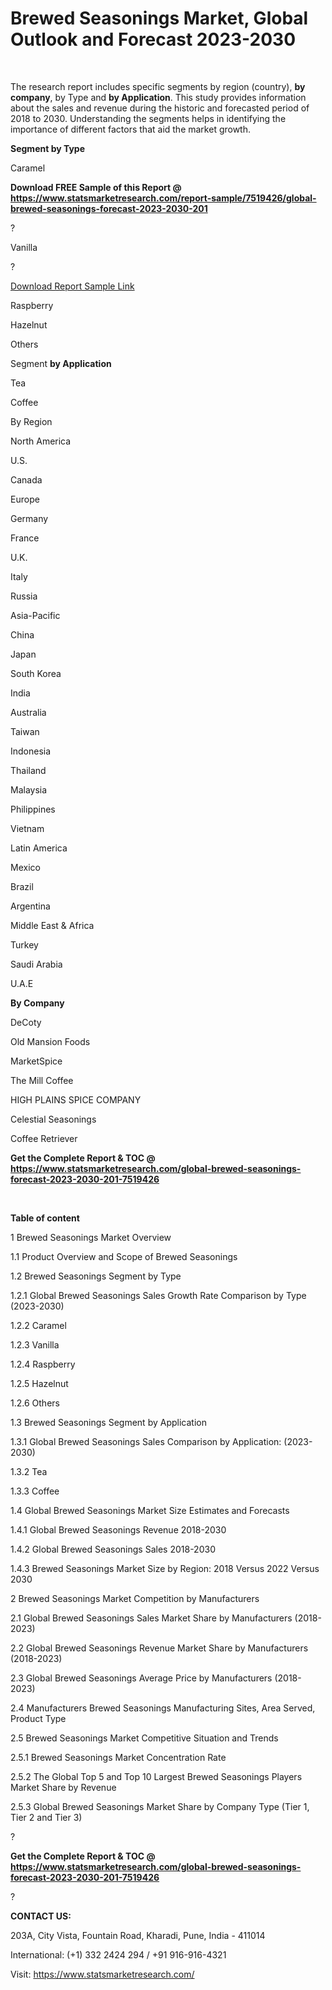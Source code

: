 <h1>Brewed Seasonings Market, Global Outlook and Forecast 2023-2030</h1><br/><p>The research report includes specific segments by region (country), <strong>by company</strong>, by Type and <strong>by Application</strong>. This study provides information about the sales and revenue during the historic and forecasted period of 2018 to 2030. Understanding the segments helps in identifying the importance of different factors that aid the market growth.</p>
 
 
 
 <p><strong>Segment by Type</strong></p>
 
 
 
 <p>Caramel</p>
 
 
 
 <div><b>Download FREE Sample of this Report @ <a href="https://www.statsmarketresearch.com/download-free-sample/7519426/global-brewed-seasonings-forecast-2023-2030-201">https://www.statsmarketresearch.com/report-sample/7519426/global-brewed-seasonings-forecast-2023-2030-201</a></b></div>
 
 
 
 <p>? </p>
 
 
 
 <p>Vanilla</p>
 
 
 
 <p>? </p>
 
 
 
 <p><a href="https://www.statsmarketresearch.com/download-free-sample/7519426/global-brewed-seasonings-forecast-2023-2030-201">Download Report Sample Link</a></p>
 
 
 
 <p>Raspberry</p>
 
 
 
 <p>Hazelnut</p>
 
 
 
 <p>Others</p>
 
 
 
 <p>Segment <strong>by Application</strong></p>
 
 
 
 <p>Tea</p>
 
 
 
 <p>Coffee</p>
 
 
 
 <p>By Region</p>
 
 
 
 <p>North America</p>
 
 
 
 <p>U.S.</p>
 
 
 
 <p>Canada</p>
 
 
 
 <p>Europe</p>
 
 
 
 <p>Germany</p>
 
 
 
 <p>France</p>
 
 
 
 <p>U.K.</p>
 
 
 
 <p>Italy</p>
 
 
 
 <p>Russia</p>
 
 
 
 <p>Asia-Pacific</p>
 
 
 
 <p>China</p>
 
 
 
 <p>Japan</p>
 
 
 
 <p>South Korea</p>
 
 
 
 <p>India</p>
 
 
 
 <p>Australia</p>
 
 
 
 <p>Taiwan</p>
 
 
 
 <p>Indonesia</p>
 
 
 
 <p>Thailand</p>
 
 
 
 <p>Malaysia</p>
 
 
 
 <p>Philippines</p>
 
 
 
 <p>Vietnam</p>
 
 
 
 <p>Latin America</p>
 
 
 
 <p>Mexico</p>
 
 
 
 <p>Brazil</p>
 
 
 
 <p>Argentina</p>
 
 
 
 <p>Middle East & Africa</p>
 
 
 
 <p>Turkey</p>
 
 
 
 <p>Saudi Arabia</p>
 
 
 
 <p>U.A.E</p>
 
 
 
 <p><strong>By Company</strong></p>
 
 
 
 <p>DeCoty</p>
 
 
 
 <p>Old Mansion Foods</p>
 
 
 
 <p>MarketSpice</p>
 
 
 
 <p>The Mill Coffee</p>
 
 
 
 <p>HIGH PLAINS SPICE COMPANY</p>
 
 
 
 <p>Celestial Seasonings</p>
 
 
 
 <p>Coffee Retriever</p>
 
 
 
 <div><b>Get the Complete Report & TOC @ <a href="https://www.statsmarketresearch.com/global-brewed-seasonings-forecast-2023-2030-201-7519426">https://www.statsmarketresearch.com/global-brewed-seasonings-forecast-2023-2030-201-7519426</a></b></div>
 
 
 
 <p><br />
 
 <b>Table of content</b></p>
 
 
 
 <p>1 Brewed Seasonings Market Overview<br />
 
 1.1 Product Overview and Scope of Brewed Seasonings<br />
 
 1.2 Brewed Seasonings Segment by Type<br />
 
 1.2.1 Global Brewed Seasonings Sales Growth Rate Comparison by Type (2023-2030)<br />
 
 1.2.2 Caramel<br />
 
 1.2.3 Vanilla<br />
 
 1.2.4 Raspberry<br />
 
 1.2.5 Hazelnut<br />
 
 1.2.6 Others<br />
 
 1.3 Brewed Seasonings Segment by Application<br />
 
 1.3.1 Global Brewed Seasonings Sales Comparison by Application: (2023-2030)<br />
 
 1.3.2 Tea<br />
 
 1.3.3 Coffee<br />
 
 1.4 Global Brewed Seasonings Market Size Estimates and Forecasts<br />
 
 1.4.1 Global Brewed Seasonings Revenue 2018-2030<br />
 
 1.4.2 Global Brewed Seasonings Sales 2018-2030<br />
 
 1.4.3 Brewed Seasonings Market Size by Region: 2018 Versus 2022 Versus 2030<br />
 
 2 Brewed Seasonings Market Competition by Manufacturers<br />
 
 2.1 Global Brewed Seasonings Sales Market Share by Manufacturers (2018-2023)<br />
 
 2.2 Global Brewed Seasonings Revenue Market Share by Manufacturers (2018-2023)<br />
 
 2.3 Global Brewed Seasonings Average Price by Manufacturers (2018-2023)<br />
 
 2.4 Manufacturers Brewed Seasonings Manufacturing Sites, Area Served, Product Type<br />
 
 2.5 Brewed Seasonings Market Competitive Situation and Trends<br />
 
 2.5.1 Brewed Seasonings Market Concentration Rate<br />
 
 2.5.2 The Global Top 5 and Top 10 Largest Brewed Seasonings Players Market Share by Revenue<br />
 
 2.5.3 Global Brewed Seasonings Market Share by Company Type (Tier 1, Tier 2 and Tier 3)<br />
 
 ? </p>
 
 
 
 <div><b>Get the Complete Report & TOC @ <a href="https://www.statsmarketresearch.com/global-brewed-seasonings-forecast-2023-2030-201-7519426">https://www.statsmarketresearch.com/global-brewed-seasonings-forecast-2023-2030-201-7519426</a></b></div>
 
 
 
 <p>? </p>
 
 
 
 <p><b>CONTACT US:</b><br />
 
 203A, City Vista, Fountain Road, Kharadi, Pune, India - 411014<br />
 
 International: (+1) 332 2424 294 / +91 916-916-4321<br />
 
 Visit: <a href="https://www.statsmarketresearch.com/">https://www.statsmarketresearch.com/</a></p>